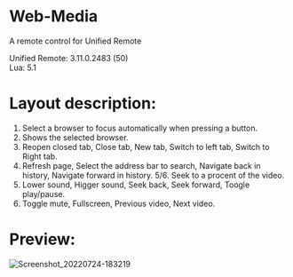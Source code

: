 # Web-Media
A remote control for Unified Remote

Unified Remote: 3.11.0.2483 (50)  
Lua: 5.1

# Layout description:

1. Select a browser to focus automatically when pressing a button.
2. Shows the selected browser.
3. Reopen closed tab, Close tab, New tab, Switch to left tab, Switch to Right tab.
4. Refresh page, Select the address bar to search, Navigate back in history, Navigate forward in history.
5/6. Seek to a procent of the video.
7. Lower sound, Higger sound, Seek back, Seek forward, Toogle play/pause.
8. Toggle mute, Fullscreen, Previous video, Next video.

# Preview:
![Screenshot_20220724-183219](https://user-images.githubusercontent.com/48178307/180655404-ffc650f2-3bf7-4926-9916-558f95d77cba.jpg)
